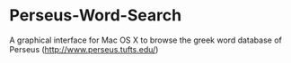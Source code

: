 Perseus-Word-Search
===================

A graphical interface for Mac OS X to browse the greek word database of Perseus (http://www.perseus.tufts.edu/)
